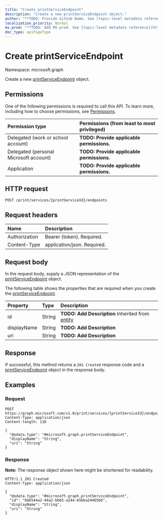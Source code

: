 ```yaml
---
title: "Create printServiceEndpoint"
description: "Create a new printServiceEndpoint object."
author: "**TODO: Provide Github Name. See [topic-level metadata reference](https://msgo.azurewebsites.net/add/document/guidelines/metadata.html#topic-level-metadata)**"
localization_priority: Normal
ms.prod: "**TODO: Add MS prod. See [topic-level metadata reference](https://msgo.azurewebsites.net/add/document/guidelines/metadata.html#topic-level-metadata)**"
doc_type: apiPageType
---
```


# Create printServiceEndpoint
Namespace: microsoft.graph



Create a new [printServiceEndpoint](../resources/printserviceendpoint.md) object.

## Permissions
One of the following permissions is required to call this API. To learn more, including how to choose permissions, see [Permissions](/graph/permissions-reference).

|Permission type|Permissions (from least to most privileged)|
|:---|:---|
|Delegated (work or school account)|**TODO: Provide applicable permissions.**|
|Delegated (personal Microsoft account)|**TODO: Provide applicable permissions.**|
|Application|**TODO: Provide applicable permissions.**|

## HTTP request

<!-- {
  "blockType": "ignored"
}
-->
``` http
POST /print/services/{printServiceId}/endpoints
```

## Request headers
|Name|Description|
|:---|:---|
|Authorization|Bearer {token}. Required.|
|Content-Type|application/json. Required.|

## Request body
In the request body, supply a JSON representation of the [printServiceEndpoint](../resources/printserviceendpoint.md) object.

The following table shows the properties that are required when you create the [printServiceEndpoint](../resources/printserviceendpoint.md).

|Property|Type|Description|
|:---|:---|:---|
|id|String|**TODO: Add Description** Inherited from [entity](../resources/entity.md)|
|displayName|String|**TODO: Add Description**|
|uri|String|**TODO: Add Description**|



## Response

If successful, this method returns a `201 Created` response code and a [printServiceEndpoint](../resources/printserviceendpoint.md) object in the response body.

## Examples

### Request
<!-- {
  "blockType": "request",
  "name": "create_printserviceendpoint_from_"
}
-->
``` http
POST https://graph.microsoft.com/v1.0/print/services/{printServiceId}/endpoints
Content-Type: application/json
Content-length: 110

{
  "@odata.type": "#microsoft.graph.printServiceEndpoint",
  "displayName": "String",
  "uri": "String"
}
```


### Response
**Note:** The response object shown here might be shortened for readability.
<!-- {
  "blockType": "response",
  "truncated": true,
  "@odata.type": "microsoft.graph.printServiceEndpoint"
}
-->
``` http
HTTP/1.1 201 Created
Content-Type: application/json

{
  "@odata.type": "#microsoft.graph.printServiceEndpoint",
  "id": "bb6544a2-44a2-bb65-a244-65bba24465bb",
  "displayName": "String",
  "uri": "String"
}
```

